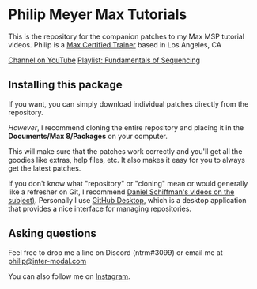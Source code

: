 # Philip Meyer Max Tutorials
This is the repository for the companion patches to my Max MSP tutorial videos. Philip is a [Max Certified Trainer](https://cycling74.com/certified-trainers) based in Los Angeles, CA

[Channel on YouTube](https://www.youtube.com/channel/UCvBA1sS2Y7BznhUNn8pWQ9A)
[Playlist: Fundamentals of Sequencing](https://www.youtube.com/watch?v=lC9RJW57Dnk&list=PLyrJzbPfiEyCtAEyxEStFum7BKPaL-c-4)

## Installing this package
If you want, you can simply download individual patches directly from the repository. 

*However*, I recommend cloning the entire repository and placing it in the **Documents/Max 8/Packages** on your computer. 

This will make sure that the patches work correctly and you'll get all the goodies like extras, help files, etc. It also makes it easy for you to always get the latest patches.

If you don't know what "repository" or "cloning" mean or would generally like a refresher on Git, I recommend [Daniel Schiffman's videos on the subject)](https://www.youtube.com/watch?v=BCQHnlnPusY). Personally I use [GitHub Desktop](https://desktop.github.com/), which is a desktop application that provides a nice interface for managing repositories. 

## Asking questions
Feel free to drop me a line on Discord (ntrm#3099) or email me at philip@inter-modal.com

You can also follow me on [Instagram](https://instagram.com/pm__meyer).
